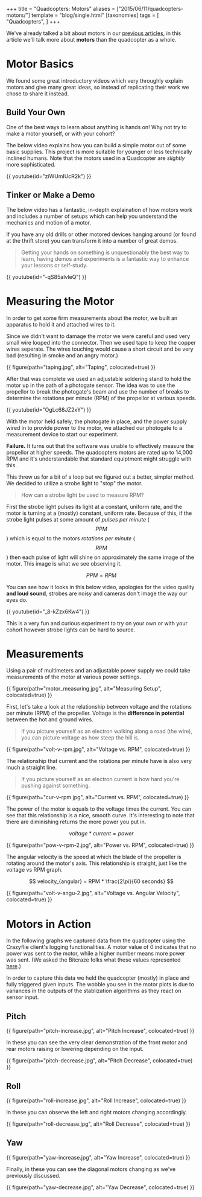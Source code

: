 +++
title = "Quadcopters: Motors"
aliases = ["2015/06/11/quadcopters-motors/"]
template = "blog/single.html"
[taxonomies]
tags = [
  "Quadcopters",
]
+++

We've already talked a bit about motors in our [previous articles](http://hoverbear.org/tag/quadcopters/), in this article we'll talk more about **motors** than the quadcopter as a whole.

<!-- more -->

# Motor Basics

We found some great introductory videos which very throughly explain motors and give many great ideas, so instead of replicating their work we chose to share it instead.

## Build Your Own

One of the best ways to learn about anything is hands on! Why not try to make a motor yourself, or with your cohort?

The below video explains how you can build a simple motor out of some basic supplies. This project is more suitable for younger or less technically inclined humans. Note that the motors used in a Quadcopter are *slightly* more sophisticated.

{{ youtube(id="ziWUmIUcR2k") }}

## Tinker or Make a Demo

The below video has a fantastic, in-depth explaination of how motors work and includes a number of setups which can help you understand the mechanics and motion of a motor.

If you have any old drills or other motored devices hanging around (or found at the thrift store) you can transform it into a number of great demos.

> Getting your hands on something is unquestionably the best way to learn, having demos and experiments is a fantastic way to enhance your lessons or self-study.

{{ youtube(id="-qS85aIvleQ") }}

# Measuring the Motor

In order to get some firm measurements about the motor, we built an apparatus to hold it and attached wires to it.

Since we didn't want to damage the motor we were careful and used very small wire looped into the connector. Then we used tape to keep the copper wires seperate. The wires touching would cause a short circuit and be very bad (resulting in smoke and an angry motor.)

{{ figure(path="taping.jpg", alt="Taping", colocated=true) }}

After that was complete we used an adjustable soldering stand to hold the motor up in the path of a photogate sensor. The idea was to use the propellor to break the photogate's beam and use the number of breaks to determine the rotations per minute (RPM) of the propellor at various speeds.

{{ youtube(id="OgLc68JZ2xY") }}

With the motor held safely, the photogate in place, and the power supply wired in to provide power to the motor, we attached our photogate to a measurement device to start our experiment.

**Failure.** It turns out that the software was unable to effectively measure the propellor at higher speeds. The quadcopters motors are rated up to 14,000 RPM and it's understandable that standard equiptment might struggle with this.

This threw us for a bit of a loop but we figured out a better, simpler method. We decided to utilize a strobe light to "stop" the motor.

> How can a strobe light be used to measure RPM?

First the strobe light pulses its light at a constant, uniform rate, and the motor is turning at a (mostly) constant, uniform rate. Because of this, if the strobe light pulses at some amount of *pulses per minute* ($$ PPM $$) which is equal to the motors *rotations per minute* ($$ RPM $$) then each pulse of light will shine on approximately the same image of the motor. This image is what we see observing it.

$$
  PPM = RPM
$$

You can see how it looks in this below video, apologies for the video quality **and loud sound**, strobes are noisy and cameras don't image the way our eyes do.

{{ youtube(id="_8-kZzx6Kw4") }}

This is a very fun and curious experiment to try on your own or with your cohort however strobe lights can be hard to source.

# Measurements

Using a pair of multimeters and an adjustable power supply we could take measurements of the motor at various power settings.

{{ figure(path="motor_measuring.jpg", alt="Measuring Setup", colocated=true) }}

First, let's take a look at the relationship between voltage and the rotations per minute (RPM) of the propeller. Voltage is the **difference in potential** between the hot and ground wires.

> If you picture yourself as an electron walking along a road (the wire), you can picture voltage as how steep the hill is.

{{ figure(path="volt-v-rpm.jpg", alt="Voltage vs. RPM", colocated=true) }}

The relationship that current and the rotations per minute have is also very much a straight line.

> If you picture yourself as an electron current is how hard you're pushing against something.

{{ figure(path="cur-v-rpm.jpg", alt="Current vs. RPM", colocated=true) }}

The power of the motor is equals to the voltage times the current. You can see that this relationship is a nice, smooth curve. It's interesting to note that there are diminishing returns the more power you put in.

$$
  voltage * current = power
$$

{{ figure(path="pow-v-rpm-2.jpg", alt="Power vs. RPM", colocated=true) }}

The angular velocity is the speed at which the blade of the propeller is rotating around the motor's axis. This relationship is straight, just like the voltage vs RPM graph.

$$
  velocity_{angular} = RPM * \frac{2\pi}{60 seconds}
$$

{{ figure(path="volt-v-angu-2.jpg", alt="Voltage vs. Angular Velocity", colocated=true) }}

# Motors in Action

In the following graphs we captured data from the quadcopter using the Crazyflie client's logging functionalities. A motor value of 0 indicates that no power was sent to the motor, while a higher number means more power was sent. (We asked the Bitcraze folks what these values represented [here](https://github.com/bitcraze/crazyflie-firmware/issues/50).)

In order to capture this data we held the quadcopter (mostly) in place and fully triggered given inputs. The wobble you see in the motor plots is due to variances in the outputs of the stablization algorithms as they react on sensor input.

## Pitch

{{ figure(path="pitch-increase.jpg", alt="Pitch Increase", colocated=true) }}

In these you can see the very clear demonstration of the front motor and rear motors raising or lowering depending on the input.

{{ figure(path="pitch-decrease.jpg", alt="Pitch Decrease", colocated=true) }}

## Roll

{{ figure(path="roll-increase.jpg", alt="Roll Increase", colocated=true) }}

In these you can observe the left and right motors changing accordingly.

{{ figure(path="roll-decrease.jpg", alt="Roll Decrease", colocated=true) }}

## Yaw

{{ figure(path="yaw-increase.jpg", alt="Yaw Increase", colocated=true) }}

Finally, in these you can see the diagonal motors changing as we've previously discussed.

{{ figure(path="yaw-decrease.jpg", alt="Yaw Decrease", colocated=true) }}
